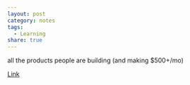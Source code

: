 ```yaml
---
layout: post
category: notes
tags:
  - Learning
share: true
---
```

all the products people are building (and making $500+/mo)

<a href="https://news.ycombinator.com/item?id=34482433" target="_blank">Link</a>